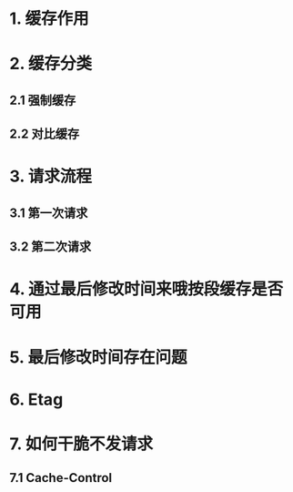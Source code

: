 # 1. 缓存作用
# 2. 缓存分类
## 2.1 强制缓存
## 2.2 对比缓存
# 3. 请求流程
## 3.1 第一次请求
## 3.2 第二次请求
# 4. 通过最后修改时间来哦按段缓存是否可用
# 5. 最后修改时间存在问题
# 6. Etag
# 7. 如何干脆不发请求
## 7.1 Cache-Control